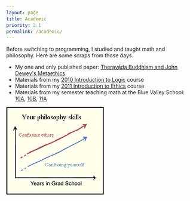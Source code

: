 ```yaml
---
layout: page
title: Academic
priority: 2.1
permalink: /academic/
---
```


Before switching to programming, I studied and taught math and philosophy.  Here are some scraps from those days.

* My one and only published paper: [Theravāda Buddhism and John Dewey's Metaethics](/misc/neeman.pdf)
* Materials from my [2010 Introduction to Logic](/misc/logic2010.zip) course 
* Materials from my [2011 Introduction to Ethics](/misc/ethics2011.zip) course 
* Materials from my semester teaching math at the Blue Valley School: [10A](/misc/10A.zip), [10B](/misc/10B.zip),
[11A](/misc/11A.zip)

[![Joke chart](/img/grad_school.gif)](http://www.phdcomics.com/comics.php?f=1356)